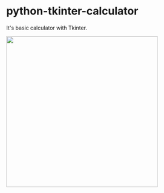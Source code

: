 # python-tkinter-calculator
It's basic calculator with Tkinter.

<img src="https://user-images.githubusercontent.com/70167500/109085311-7aeadf00-771a-11eb-8753-4923598d4f1c.PNG" width="400">
